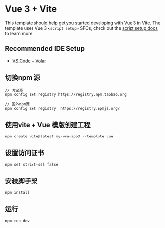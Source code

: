 # Vue 3 + Vite

This template should help get you started developing with Vue 3 in Vite. The template uses Vue 3 `<script setup>` SFCs, check out the [script setup docs](https://v3.vuejs.org/api/sfc-script-setup.html#sfc-script-setup) to learn more.

## Recommended IDE Setup

- [VS Code](https://code.visualstudio.com/) + [Volar](https://marketplace.visualstudio.com/items?itemName=Vue.volar)

## 切换npm 源
```
// 淘宝源
npm config set registry https://registry.npm.taobao.org

// 国外npm源
npm config set registry  https://registry.npmjs.org/
```

## 使用vite + Vue 模版创建工程
```
npm create vite@latest my-vue-app3 --template vue

```
## 设置访问证书
```
npm set strict-ssl false  
```

## 安装脚手架
```
npm install
```

## 运行
```
npm run dev
```
